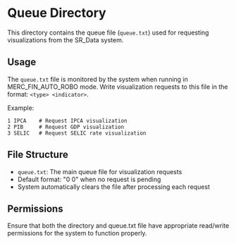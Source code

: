 # Queue Directory

This directory contains the queue file (`queue.txt`) used for requesting visualizations from the SR_Data system.

## Usage

The `queue.txt` file is monitored by the system when running in MERC_FIN_AUTO_ROBO mode.
Write visualization requests to this file in the format: `<type> <indicator>`.

Example:
```
1 IPCA    # Request IPCA visualization
2 PIB     # Request GDP visualization
3 SELIC   # Request SELIC rate visualization
```

## File Structure

- `queue.txt`: The main queue file for visualization requests
- Default format: "0 0" when no request is pending
- System automatically clears the file after processing each request

## Permissions

Ensure that both the directory and queue.txt file have appropriate read/write permissions for the system to function properly.
